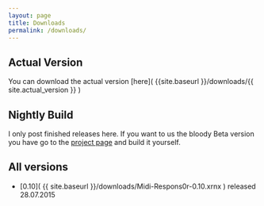 ```yaml
---
layout: page
title: Downloads
permalink: /downloads/
---
```



## Actual Version

You can download the actual version [here]( {{site.baseurl }}/downloads/{{ site.actual_version }} )

## Nightly Build

I only post finished releases here. If you want to us the bloody Beta version you have go to the 
[project page](https://github.com/mrVanDalo/midi-respons0r/tree/develop) and build it yourself.

## All versions

* [0.10]( {{ site.baseurl }}/downloads/Midi-Respons0r-0.10.xrnx ) released 28.07.2015

